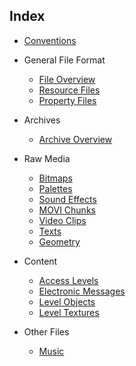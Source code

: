 ## Index

* [Conventions](conventions.md)

* General File Format
  * [File Overview](fileFormat/index.md)
  * [Resource Files](fileFormat/ResourceFiles.md)
  * [Property Files](fileFormat/PropertyFiles.md)

* Archives
  * [Archive Overview](archives/index.md)

* Raw Media
  * [Bitmaps](media/Bitmaps.md)
  * [Palettes](media/Palettes.md)
  * [Sound Effects](media/SoundEffects.md)
  * [MOVI Chunks](media/moviChunks.md)
  * [Video Clips](media/VideoClips.md)
  * [Texts](media/Texts.md)
  * [Geometry](media/Geometry.md)

* Content
  * [Access Levels](content/AccessLevels.md)
  * [Electronic Messages](content/ElectronicMessages.md)
  * [Level Objects](levelObjects/index.md)
  * [Level Textures](content/LevelTextures.md)

* Other Files
  * [Music](other/Music.md)
